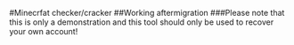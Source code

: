 #Minecrfat checker/cracker
##Working aftermigration
###Please note that this is only a demonstration and this tool should only be used to recover your own account!
